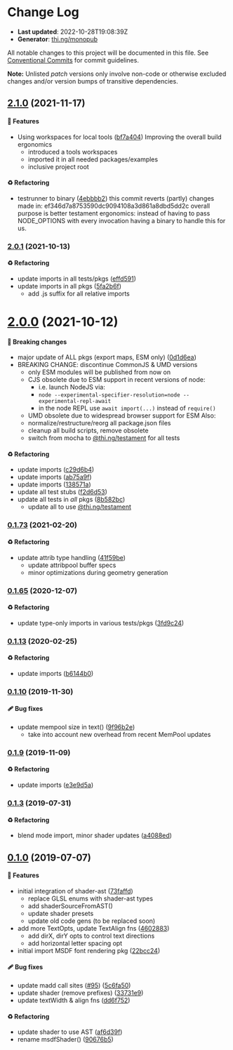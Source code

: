 # Change Log

- **Last updated**: 2022-10-28T19:08:39Z
- **Generator**: [thi.ng/monopub](https://thi.ng/monopub)

All notable changes to this project will be documented in this file.
See [Conventional Commits](https://conventionalcommits.org/) for commit guidelines.

**Note:** Unlisted _patch_ versions only involve non-code or otherwise excluded changes
and/or version bumps of transitive dependencies.

## [2.1.0](https://github.com/thi-ng/umbrella/tree/@thi.ng/webgl-msdf@2.1.0) (2021-11-17)

#### 🚀 Features

- Using workspaces for local tools ([bf7a404](https://github.com/thi-ng/umbrella/commit/bf7a404))
  Improving the overall build ergonomics
  - introduced a tools workspaces
  - imported it in all needed packages/examples
  - inclusive project root

#### ♻️ Refactoring

- testrunner to binary ([4ebbbb2](https://github.com/thi-ng/umbrella/commit/4ebbbb2))
  this commit reverts (partly) changes made in:
  ef346d7a8753590dc9094108a3d861a8dbd5dd2c
  overall purpose is better testament ergonomics:
  instead of having to pass NODE_OPTIONS with every invocation
  having a binary to handle this for us.

### [2.0.1](https://github.com/thi-ng/umbrella/tree/@thi.ng/webgl-msdf@2.0.1) (2021-10-13)

#### ♻️ Refactoring

- update imports in all tests/pkgs ([effd591](https://github.com/thi-ng/umbrella/commit/effd591))
- update imports in all pkgs ([5fa2b6f](https://github.com/thi-ng/umbrella/commit/5fa2b6f))
  - add .js suffix for all relative imports

# [2.0.0](https://github.com/thi-ng/umbrella/tree/@thi.ng/webgl-msdf@2.0.0) (2021-10-12)

#### 🛑 Breaking changes

- major update of ALL pkgs (export maps, ESM only) ([0d1d6ea](https://github.com/thi-ng/umbrella/commit/0d1d6ea))
- BREAKING CHANGE: discontinue CommonJS & UMD versions
  - only ESM modules will be published from now on
  - CJS obsolete due to ESM support in recent versions of node:
    - i.e. launch NodeJS via:
    - `node --experimental-specifier-resolution=node --experimental-repl-await`
    - in the node REPL use `await import(...)` instead of `require()`
  - UMD obsolete due to widespread browser support for ESM
  Also:
  - normalize/restructure/reorg all package.json files
  - cleanup all build scripts, remove obsolete
  - switch from mocha to [@thi.ng/testament](https://github.com/thi-ng/umbrella/tree/main/packages/testament) for all tests

#### ♻️ Refactoring

- update imports ([c29d6b4](https://github.com/thi-ng/umbrella/commit/c29d6b4))
- update imports ([ab75a9f](https://github.com/thi-ng/umbrella/commit/ab75a9f))
- update imports ([138571a](https://github.com/thi-ng/umbrella/commit/138571a))
- update all test stubs ([f2d6d53](https://github.com/thi-ng/umbrella/commit/f2d6d53))
- update all tests in _all_ pkgs ([8b582bc](https://github.com/thi-ng/umbrella/commit/8b582bc))
  - update all to use [@thi.ng/testament](https://github.com/thi-ng/umbrella/tree/main/packages/testament)

### [0.1.73](https://github.com/thi-ng/umbrella/tree/@thi.ng/webgl-msdf@0.1.73) (2021-02-20)

#### ♻️ Refactoring

- update attrib type handling ([41f59be](https://github.com/thi-ng/umbrella/commit/41f59be))
  - update attribpool buffer specs
  - minor optimizations during geometry generation

### [0.1.65](https://github.com/thi-ng/umbrella/tree/@thi.ng/webgl-msdf@0.1.65) (2020-12-07)

#### ♻️ Refactoring

- update type-only imports in various tests/pkgs ([3fd9c24](https://github.com/thi-ng/umbrella/commit/3fd9c24))

### [0.1.13](https://github.com/thi-ng/umbrella/tree/@thi.ng/webgl-msdf@0.1.13) (2020-02-25)

#### ♻️ Refactoring

- update imports ([b6144b0](https://github.com/thi-ng/umbrella/commit/b6144b0))

### [0.1.10](https://github.com/thi-ng/umbrella/tree/@thi.ng/webgl-msdf@0.1.10) (2019-11-30)

#### 🩹 Bug fixes

- update mempool size in text() ([9f96b2e](https://github.com/thi-ng/umbrella/commit/9f96b2e))
  - take into account new overhead from recent MemPool updates

### [0.1.9](https://github.com/thi-ng/umbrella/tree/@thi.ng/webgl-msdf@0.1.9) (2019-11-09)

#### ♻️ Refactoring

- update imports ([e3e9d5a](https://github.com/thi-ng/umbrella/commit/e3e9d5a))

### [0.1.3](https://github.com/thi-ng/umbrella/tree/@thi.ng/webgl-msdf@0.1.3) (2019-07-31)

#### ♻️ Refactoring

- blend mode import, minor shader updates ([a4088ed](https://github.com/thi-ng/umbrella/commit/a4088ed))

## [0.1.0](https://github.com/thi-ng/umbrella/tree/@thi.ng/webgl-msdf@0.1.0) (2019-07-07)

#### 🚀 Features

- initial integration of shader-ast ([73faffd](https://github.com/thi-ng/umbrella/commit/73faffd))
  - replace GLSL enums with shader-ast types
  - add shaderSourceFromAST()
  - update shader presets
  - update old code gens (to be replaced soon)
- add more TextOpts, update TextAlign fns ([4602883](https://github.com/thi-ng/umbrella/commit/4602883))
  - add dirX, dirY opts to control text directions
  - add horizontal letter spacing opt
- initial import MSDF font rendering pkg ([22bcc24](https://github.com/thi-ng/umbrella/commit/22bcc24))

#### 🩹 Bug fixes

- update madd call sites ([#95](https://github.com/thi-ng/umbrella/issues/95)) ([5c6fa50](https://github.com/thi-ng/umbrella/commit/5c6fa50))
- update shader (remove prefixes) ([33731e9](https://github.com/thi-ng/umbrella/commit/33731e9))
- update textWidth & align fns ([dd6f752](https://github.com/thi-ng/umbrella/commit/dd6f752))

#### ♻️ Refactoring

- update shader to use AST ([af6d39f](https://github.com/thi-ng/umbrella/commit/af6d39f))
- rename msdfShader() ([90676b5](https://github.com/thi-ng/umbrella/commit/90676b5))
